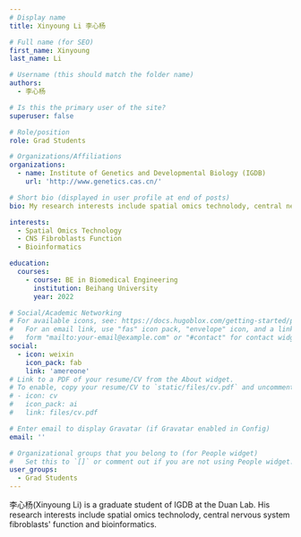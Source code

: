 ```yaml
---
# Display name
title: Xinyoung Li 李心杨

# Full name (for SEO)
first_name: Xinyoung
last_name: Li

# Username (this should match the folder name)
authors:
  - 李心杨

# Is this the primary user of the site?
superuser: false

# Role/position
role: Grad Students

# Organizations/Affiliations
organizations:
  - name: Institute of Genetics and Developmental Biology (IGDB)
    url: 'http://www.genetics.cas.cn/'

# Short bio (displayed in user profile at end of posts)
bio: My research interests include spatial omics technolody, central nervous system fibroblasts' function and bioinformatics. 

interests:
  - Spatial Omics Technology
  - CNS Fibroblasts Function
  - Bioinformatics

education:
  courses:
    - course: BE in Biomedical Engineering
      institution: Beihang University
      year: 2022

# Social/Academic Networking
# For available icons, see: https://docs.hugoblox.com/getting-started/page-builder/#icons
#   For an email link, use "fas" icon pack, "envelope" icon, and a link in the
#   form "mailto:your-email@example.com" or "#contact" for contact widget.
social:
  - icon: weixin
    icon_pack: fab
    link: 'amereone'
# Link to a PDF of your resume/CV from the About widget.
# To enable, copy your resume/CV to `static/files/cv.pdf` and uncomment the lines below.
# - icon: cv
#   icon_pack: ai
#   link: files/cv.pdf

# Enter email to display Gravatar (if Gravatar enabled in Config)
email: ''

# Organizational groups that you belong to (for People widget)
#   Set this to `[]` or comment out if you are not using People widget.
user_groups:
  - Grad Students
---
```


李心杨(Xinyoung Li) is a graduate student of IGDB at the Duan Lab. His research interests include spatial omics technolody, central nervous system fibroblasts' function and bioinformatics. 
